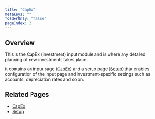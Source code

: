 ```yaml
---
title: "CapEx"
metaKeys: ""
folderOnly: "false"
pageIndex: 3
---
```


## Overview
This is the CapEx (investment) input module and is where any detailed planning of new investments takes place. <br/>

It contains an input page ([CapEx](capex/capex.md)) and a setup page ([Setup](capex/setup.md)) that enables configuration of the input page and investment-specific settings such as accounts, depreciation rates and so on.
<br/>

## Related Pages
-  [CapEx](capex/capex.md)
-  [Setup](capex/setup.md)

<br/>
